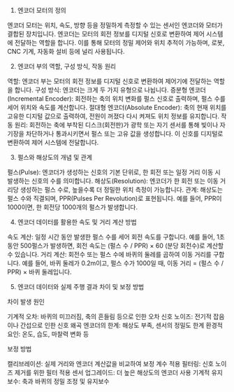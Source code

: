 1. 엔코더 모터의 정의

엔코더 모터는 위치, 속도, 방향 등을 정밀하게 측정할 수 있는 센서인 엔코더와 모터가 결합된 장치입니다. 엔코더는 모터의 회전 정보를 디지털 신호로 변환하여 제어 시스템에 전달하는 역할을 합니다. 이를 통해 모터의 정밀 제어와 위치 추적이 가능하며, 로봇, CNC 기계, 자동화 설비 등에 널리 사용됩니다.

2. 엔코더 부의 역할, 구성 방식, 작동 원리

역할: 엔코더 부는 모터의 회전 정보를 디지털 신호로 변환하여 제어기에 전달하는 역할을 합니다.
구성 방식: 엔코더는 크게 두 가지 유형으로 나뉩니다.
증분형 엔코더(Incremental Encoder): 회전하는 축의 위치 변화를 펄스 신호로 출력하며, 펄스 수를 세어 위치와 속도를 계산합니다.
절대형 엔코더(Absolute Encoder): 축의 현재 위치를 고유한 디지털 값으로 출력하여, 전원이 꺼졌다 다시 켜져도 위치 정보를 유지합니다.
작동 원리: 회전하는 축에 부착된 디스크(회전판)가 광학 또는 자기 센서를 통해 빛이나 자기장을 차단하거나 통과시키면서 펄스 또는 고유 값을 생성합니다. 이 신호를 디지털로 변환하여 제어 시스템에 전달합니다.

3. 펄스와 해상도의 개념 및 관계

펄스(Pulse): 엔코더가 생성하는 신호의 기본 단위로, 한 회전 또는 일정 거리 이동 시 발생하는 신호의 수를 의미합니다.
해상도(Resolution): 엔코더가 한 회전 또는 이동 거리당 생성하는 펄스 수로, 높을수록 더 정밀한 위치 측정이 가능합니다.
관계: 해상도는 펄스 수와 직결되며, PPR(Pulses Per Revolution)로 표현됩니다. 예를 들어, PPR이 1000이면, 한 회전당 1000개의 펄스가 발생합니다.

4. 엔코더 데이터를 활용한 속도 및 거리 계산 방법

속도 계산: 일정 시간 동안 발생한 펄스 수를 세어 회전 속도를 구합니다. 예를 들어, 1초 동안 500펄스가 발생하면, 회전 속도는 (펄스 수 / PPR) × 60 (분당 회전수)로 계산할 수 있습니다.
거리 계산: 회전수 또는 펄스 수에 바퀴의 둘레를 곱하여 이동 거리를 구합니다. 예를 들어, 바퀴 둘레가 0.2m이고, 펄스 수가 1000일 때, 이동 거리 = (펄스 수 / PPR) × 바퀴 둘레입니다.

5. 엔코더 데이터와 실제 주행 결과 차이 및 보정 방법

차이 발생 원인

기계적 오차: 바퀴의 미끄러짐, 축의 흔들림 등으로 인한 오차
신호 노이즈: 전기적 잡음이나 간섭으로 인한 신호 왜곡
엔코더의 한계: 해상도 부족, 센서의 정밀도 한계
환경적 요인: 온도, 습도, 마찰력 변화 등

보정 방법

캘리브레이션: 실제 거리와 엔코더 계산값을 비교하여 보정 계수 적용
필터링: 신호 노이즈 제거를 위한 필터 적용
센서 업그레이드: 더 높은 해상도의 엔코더 사용
기계적 유지보수: 축과 바퀴의 정밀 조정 및 유지보수